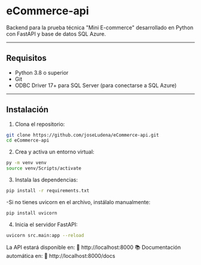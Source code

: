 # eCommerce-api

Backend para la prueba técnica "Mini E-commerce" desarrollado en Python con FastAPI y base de datos SQL Azure.

---

## Requisitos

- Python 3.8 o superior  
- Git  
- ODBC Driver 17+ para SQL Server (para conectarse a SQL Azure)

---

## Instalación

1. Clona el repositorio:

```bash
git clone https://github.com/joseLudena/eCommerce-api.git
cd eCommerce-api
```

2. Crea y activa un entorno virtual:

```bash
py -m venv venv
source venv/Scripts/activate
```

3. Instala las dependencias:

```bash
pip install -r requirements.txt
```

-Si no tienes uvicorn en el archivo, instálalo manualmente:

```bash
pip install uvicorn
```

4. Inicia el servidor FastAPI:

```bash
uvicorn src.main:app --reload
```

La API estará disponible en:
📍 http://localhost:8000
📚 Documentación automática en:
📄 http://localhost:8000/docs